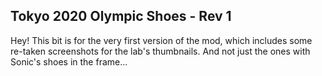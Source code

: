 ## Tokyo 2020 Olympic Shoes - Rev 1
Hey! This bit is for the very first version of the mod, which includes some re-taken screenshots for the lab's thumbnails. And not just the ones with Sonic's shoes in the frame...
